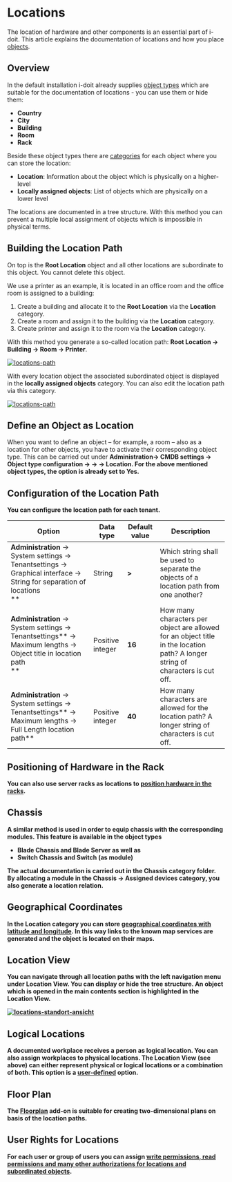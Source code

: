# Locations

The location of hardware and other components is an essential part of i-doit. This article explains the documentation of locations and how you place [objects](../basics/structure-of-the-it-documentation.md).

Overview
--------

In the default installation i-doit already supplies [object types](../basics/structure-of-the-it-documentation.md) which are suitable for the documentation of locations - you can use them or hide them:

*   **Country**
*   **City**
*   **Building**
*   **Room**
*   **Rack**

Beside these object types there are [categories](../basics/structure-of-the-it-documentation.md) for each object where you can store the location:

*   **Location**: Information about the object which is physically on a higher-level
*   **Locally assigned objects**: List of objects which are physically on a lower level

The locations are documented in a tree structure. With this method you can prevent a multiple local assignment of objects which is impossible in physical terms.

Building the Location Path
--------------------------

On top is the **Root Location** object and all other locations are subordinate to this object. You cannot delete this object.

We use a printer as an example, it is located in an office room and the office room is assigned to a building:

1.  Create a building and allocate it to the **Root Location** via the **Location** category.
2.  Create a room and assign it to the building via the **Location** category.
3.  Create printer and assign it to the room via the **Location** category.

With this method you generate a so-called location path: **Root Location → Building → Room → Printer**.

[![locations-path](../assets/images/en/use-cases/locations/1-loc.png)](../assets/images/en/use-cases/locations/1-loc.png)

With every location object the associated subordinated object is displayed in the **locally assigned objects** category. You can also edit the location path via this category.

[![locations-path](../assets/images/en/use-cases/locations/2-loc.png)](../assets/images/en/use-cases/locations/2-loc.png)

Define an Object as Location
----------------------------

When you want to define an object – for example, a room – also as a location for other objects, you have to activate their corresponding object type. This can be carried out under **Administration→ CMDB settings → Object type configuration → <Object type group> → <Object type> → Location**. For the above mentioned object types, the option is already set to **Yes**.

Configuration of the Location Path
----------------------------------

You can configure the location path for each tenant.

| Option | Data type | Default value | Description |
| --- | --- | --- | --- |
| **Administration** → System settings → Tenantsettings → Graphical interface → String for separation of locations  <br>** | String | **>** | Which string shall be used to separate the objects of a location path from one another? |
| **Administration** → System settings → Tenantsettings** → Maximum lengths → Object title in location path  <br>** | Positive integer | **16** | How many characters per object are allowed for an object title in the location path? A longer string of characters is cut off. |
| **Administration** → System settings → Tenantsettings** → Maximum lengths → Full Length location path** | Positive integer | **40** | How many characters are allowed for the location path? A longer string of characters is cut off. |

Positioning of Hardware in the Rack
-----------------------------------

You can also use server racks as locations to [position hardware in the racks](../evaluation/rack-view.md).

Chassis
-------

A similar method is used in order to equip chassis with the corresponding modules. This feature is available in the object types

*   **Blade Chassis** and **Blade Server** as well as
*   **Switch Chassis** and **Switch** (as module)

The actual documentation is carried out in the **Chassis** category folder. By allocating a module in the  **Chassis → Assigned devices** category, you also generate a location relation.

Geographical Coordinates
------------------------

In the **Location** category you can store [geographical coordinates with latitude and longitude](./geo-coordinates.md). In this way links to the known map services are generated and the object is located on their maps.

Location View
-------------

You can navigate through all location paths with the left navigation menu under **Location View**. You can display or hide the tree structure. An object which is opened in the main contents section is highlighted in the **Location View**.

[![locations-standort-ansicht](../assets/images/en/use-cases/locations/3-loc.png)](../assets/images/en/use-cases/locations/3-loc.png)

Logical Locations
-----------------

A documented workplace receives a person as logical location. You can also assign workplaces to physical locations. The **Location View** (see above) can either represent physical or logical locations or a combination of both. This option is a [user-defined](../user-authentication-and-management/builtin-authentication/creating-a-local-user.md) option.

Floor Plan
----------

The [Floorplan](../i-doit-pro-add-ons/floorplan.md) add-on is suitable for creating two-dimensional plans on basis of the location paths.

User Rights for Locations
-------------------------

For each user or group of users you can assign [write permissions, read permissions and many other authorizations for locations and subordinated objects](./location-bases-authorization.md).
